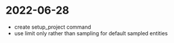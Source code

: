 # 2022-06-28
 - create setup_project command
 - use limit only rather than sampling for default sampled entities